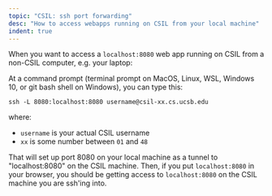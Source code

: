 ```yaml
---
topic: "CSIL: ssh port forwarding"
desc: "How to access webapps running on CSIL from your local machine"
indent: true
---
```



When you want to access a `localhost:8080` web app running on CSIL from a non-CSIL computer, e.g. your laptop:

At a command prompt (terminal prompt on MacOS, Linux, WSL, Windows 10, or git bash shell on Windows), you can type this:

`ssh -L 8080:localhost:8080 username@csil-xx.cs.ucsb.edu`

where:
* `username` is your actual CSIL username
* `xx` is some number between `01` and `48`  

That will set up port 8080 on your local machine as a tunnel to "localhost:8080" on the CSIL machine.    Then, if you put `localhost:8080` in your browser, you should be getting access to `localhost:8080` on the CSIL machine you are ssh'ing into.

